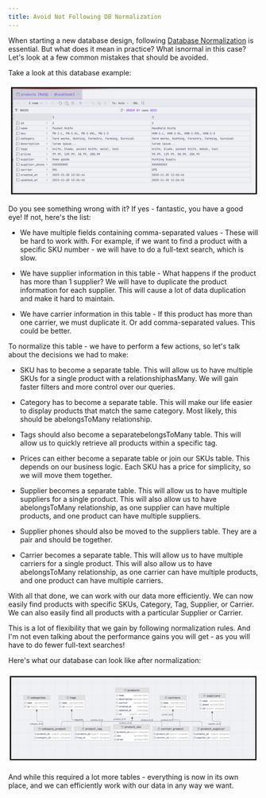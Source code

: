 ```yaml
---
title: Avoid Not Following DB Normalization
---
```


When starting a new database design, following [Database Normalization](https://en.wikipedia.org/wiki/Database_normalization) is essential. But what does it mean in practice? What is<span class="text-[13px] bg-[#EDEEF3] px-2 py-1">normal</span> in this case? Let's look at a few common mistakes that should be avoided.

Take a look at this database example:

![No image](/src/assets/47_img1.png)

Do you see something wrong with it? If yes - fantastic, you have a good eye! If not, here's the list:

- We have multiple fields containing comma-separated values - These will be hard to work with. For example, if we want to find a product with a specific SKU number - we will have to do a full-text search, which is slow.

- We have supplier information in this table - What happens if the product has more than 1 supplier? We will have to duplicate the product information for each supplier. This will cause a lot of data duplication and make it hard to maintain.

- We have carrier information in this table - If this product has more than one carrier, we must duplicate it. Or add comma-separated values. This could be better.

To normalize this table - we have to perform a few actions, so let's talk about the decisions we had to make:

- SKU has to become a separate table. This will allow us to have multiple SKUs for a single product with a relationship<span class="text-[13px] bg-[#EDEEF3] px-2 py-1">hasMany</span>. We will gain faster filters and more control over our queries.

- Category has to become a separate table. This will make our life easier to display products that match the same category. Most likely, this should be a<span class="text-[13px] bg-[#EDEEF3] px-2 py-1">belongsToMany</span> relationship.

- Tags should also become a separate<span class="text-[13px] bg-[#EDEEF3] px-2 py-1">belongsToMany</span> table. This will allow us to quickly retrieve all products within a specific tag.

- Prices can either become a separate table or join our SKUs table. This depends on our business logic. Each SKU has a price for simplicity, so we will move them together.

- Supplier becomes a separate table. This will allow us to have multiple suppliers for a single product. This will also allow us to have a<span class="text-[13px] bg-[#EDEEF3] px-2 py-1">belongsToMany</span> relationship, as one supplier can have multiple products, and one product can have multiple suppliers.

- Supplier phones should also be moved to the suppliers table. They are a pair and should be together.

- Carrier becomes a separate table. This will allow us to have multiple carriers for a single product. This will also allow us to have a<span class="text-[13px] bg-[#EDEEF3] px-2 py-1">belongsToMany</span> relationship, as one carrier can have multiple products, and one product can have multiple carriers.

With all that done, we can work with our data more efficiently. We can now easily find products with specific SKUs, Category, Tag, Supplier, or Carrier. We can also easily find all products with a particular Supplier or Carrier.

This is a lot of flexibility that we gain by following normalization rules. And I'm not even talking about the performance gains you will get - as you will have to do fewer full-text searches!

Here's what our database can look like after normalization:

![No image](/src/assets/47_img2.png)

And while this required a lot more tables - everything is now in its own place, and we can efficiently work with our data in any way we want.